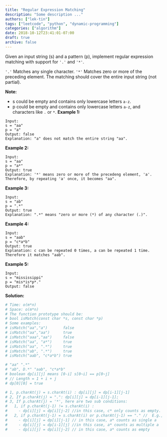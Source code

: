 ```yaml
---
title: "Regular Expression Matching"
description: "Some description ..."
authors: ["lek-tin"]
tags: ["leetcode", "python", "dynamic-programming"]
categories: ["algorithm"]
date: 2018-10-12T23:41:01-07:00
draft: true
archive: false
---
```

Given an input string (s) and a pattern (p), implement regular expression matching with support for `'.'` and `'*'`.

`'.'` Matches any single character.
`'*'` Matches zero or more of the preceding element.
The matching should cover the entire input string (not partial).

**Note:**
- s could be empty and contains only lowercase letters `a-z`.
- p could be empty and contains only lowercase letters `a-z`, and characters like `.` or `*`.
**Example 1:**
```
Input:
s = "aa"
p = "a"
Output: false
Explanation: "a" does not match the entire string "aa".
```
**Example 2:**
```
Input:
s = "aa"
p = "a*"
Output: true
Explanation: '*' means zero or more of the precedeng element, 'a'. Therefore, by repeating 'a' once, it becomes "aa".
```
**Example 3:**
```
Input:
s = "ab"
p = ".*"
Output: true
Explanation: ".*" means "zero or more (*) of any character (.)".
```
**Example 4:**
```
Input:
s = "aab"
p = "c*a*b"
Output: true
Explanation: c can be repeated 0 times, a can be repeated 1 time. Therefore it matches "aab".
```
**Example 5:**
```
Input:
s = "mississippi"
p = "mis*is*p*."
Output: false
```
**Solution:**
```python
# Time: o(m*n)
# Space: o(m*n)
# The function prototype should be:
# bool isMatch(const char *s, const char *p) 
# Some examples:
# isMatch("aa","a")       false
# isMatch("aa","aa")      true
# isMatch("aaa","aa")     false
# isMatch("aa", "a*")     true
# isMatch("aa", ".*")     true
# isMatch("ab", ".*")     true
# isMatch("aab", "c*a*b") true

# "aa" ".*" 
# "ab", D.*" "aab", "c*a*b" 
# boolean dp[i][j] means [0-i] s[0~i] == p[0~j]
# // Length = 1 + i + j
# dp[0][0] = true

# 1, p.charAt(j) = s.charAt(i) : dp[i][j] = dp[i-1][j-1]
# 2, If p.charAt(j) = ".": dp[i][j] = dp[i-1][j-1];
# 3, If p.charAt(j) = '*', here are two sub conditions:
#   1, if p.charAt(j-1) != s.charAt(i) :
#     - dp[i][j] = dp[i][j-2] //in this case, c* only counts as empty. E.g., "aab" "c*aab"
#   2, if p.charAt(j-1) = s.charAt(i) or p.charAt(j-1) == "." //  E.g., "aa" == "a*" or "aa" == ".*"
#     - dp[i][j] = dp[i][j-1] // in this case, a* counts as single a
#     - dp[i][j] = dp[i-1][j] //in this case, a* counts as multiple a
#     - dp[i][j] = dp[i][j-2] // in this case, a* counts as empty

```